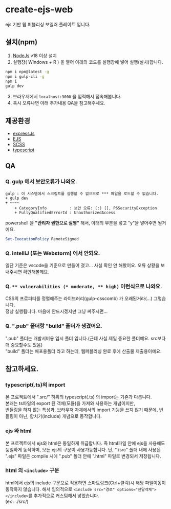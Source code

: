 # create-ejs-web
ejs 기반 웹 퍼블리싱 보일러 플레이트 입니다.

## 설치(npm)
1. [NodeJs](https://nodejs.org/) v18 이상 설치
2. 실행창( Windows + R ) 을 열어 아래의 코드를 실행창에 넣어 실행(설치)합니다.
```bash
npm i npm@latest -g
npm i gulp-cli -g
npm i
gulp dev
```
3. 브라우저에서 ```localhost:3000``` 을 입력해서 접속해봅니다.
4. 혹시 오류나면 아래 추가내용 QA을 참고해주세요.

## 제공환경
- [expressJs](https://expressjs.com/)
- [EJS](https://ejs.co/)
- [SCSS](https://sass-lang.com/)
- [typescript](https://www.typescriptlang.org)

## QA

### Q. gulp 에서 보안오류가 나와요.
```
gulp : 이 시스템에서 스크립트를 실행할 수 없으므로 *** 파일을 로드할 수 없습니다. 
+ gulp dev
+ ~~~~
    + CategoryInfo          : 보안 오류: (:) [], PSSecurityException
    + FullyQualifiedErrorId : UnauthorizedAccess
```
powershell 을 **"관리자 권한으로 실행"** 해서, 아래의 부분을 넣고 "y"을 넣어주면 될거예요.
```powershell
Set-ExecutionPolicy RemoteSigned
```
### Q. intelliJ (또는 Webstorm) 에서 안되요.
일단 기준은 vscode을 기준으로 만들어 졌고... 사실 확인 안 해봤어요.
오류 상황을 보내주시면 확인해볼께요.

### Q. ```** vulnerabilities (* moderate, ** high)``` 이런식으로 나와요.
CSS의 프로퍼티를 정렬해주는 라이브러리(gulp-csscomb) 가 오래된거라(...) 그렇습니다.   
정상 실행됩니다. 마음에 안드시겠지만 그냥 써주시면...

### Q. ".pub" 폴더랑 "build" 폴더가 생겼어요.
".pub" 폴더는 개발서버용 임시 폴더 입니다.(근데 사실 제일 중요한 폴더예요. src보다 더 중요할수도 있음)  
"build" 폴더는 배포용폴더 라고 하는데, 웹퍼블리싱 완료 후에 산출물 제출용이예요.

## 참고하세요.
### typescript(.ts)의 import 
본 프로젝트에서 ".src/" 하위의 typescript(.ts) 의 import는 기존과 다릅니다.  
본래는 ts파일의 export 된 객체(모듈)을 가져와 사용하는 개념이지만,  
번들링을 하지 않는 특성과, 브라우저 자체에서의 import 기능을 쓰지 않기 때문에, 번들링이 아닌, 합치기(include) 개념으로 동작합니다.

### ejs 와 html
본 프로젝트에서 ejs와 html은 동일하게 취급합니다.
즉 html파일 안에 ejs을 사용해도 둥일하게 동작하며, 모든 ejs의 구문이 사용가능합니다.
단, "./src" 폴더 내에 사용된 ".ejs" 파일은 compile 시에 ".pub" 폴더 안에 ".html" 파일로 변경되서 저장됩니다.

### html 의 ```<include>``` 구문
html에서 ejs의 include 구문으로 적용하면 스마트링크(Ctrl+클릭)시 해당 파일이동이 동작하지 않습니다. 해서 임의적으로 ```<include src="경로" options="전달객체"></include>```를 추가적으로 커스텀해서 넣었습니다.  
(ex : ./src/)

```ejs

```

